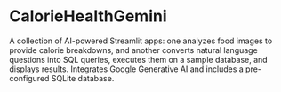 # CalorieHealthGemini
A collection of AI-powered Streamlit apps: one analyzes food images to provide calorie breakdowns, and another converts natural language questions into SQL queries, executes them on a sample database, and displays results. Integrates Google Generative AI and includes a pre-configured SQLite database.
